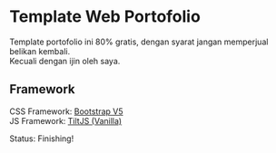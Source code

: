 # Template Web Portofolio

Template portofolio ini 80% gratis, dengan syarat jangan memperjual belikan kembali.\
Kecuali dengan ijin oleh saya.


## Framework
CSS Framework: [Bootstrap V5](https://getbootstrap.com/) \
JS Framework: [TiltJS (Vanilla)](https://micku7zu.github.io/vanilla-tilt.js/)

Status: Finishing!